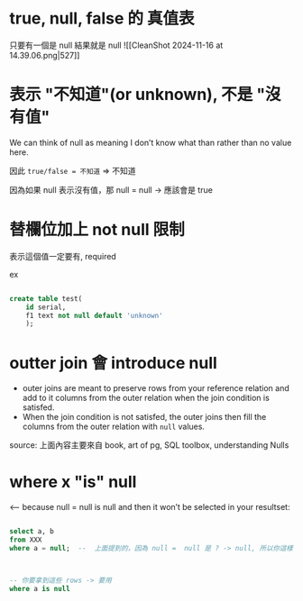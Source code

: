 


# true, null, false 的 真值表
只要有一個是 null 結果就是 null
![[CleanShot 2024-11-16 at 14.39.06.png|527]]




# 表示 "不知道"(or unknown), 不是 "沒有值"

We can think of null as meaning I don’t know what than rather than no value here.

因此 `true/false = 不知道`  => 不知道

因為如果 null 表示沒有值，那 null = null -> 應該會是 true




# 替欄位加上 not null 限制
表示這個值一定要有, required

ex
```sql

create table test(
	id serial, 
	f1 text not null default 'unknown'
	);

```




# outter join 會 introduce null

- outer joins are meant to preserve rows from your reference relation and add to it columns from the outer relation when the join condition is satisfed. 
- When the join condition is not satisfed, the outer joins then fill the columns from the outer relation with `null` values.


source: 上面內容主要來自 book, art of pg, SQL toolbox, understanding Nulls



# where x "is" null

 <--  because null = null is null and then it won’t be selected in your resultset:

```sql

select a, b
from XXX
where a = null;  --  上面提到的，因為 null =  null 是 ? -> null, 所以你這樣寫，不會有東西 returned 



-- 你要拿到這些 rows -> 要用
where a is null

```